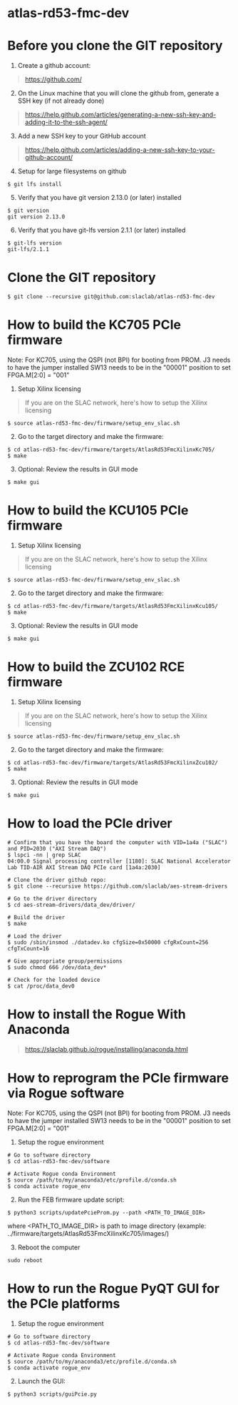 # atlas-rd53-fmc-dev

<!--- ########################################################################################### -->

# Before you clone the GIT repository

1) Create a github account:
> https://github.com/

2) On the Linux machine that you will clone the github from, generate a SSH key (if not already done)
> https://help.github.com/articles/generating-a-new-ssh-key-and-adding-it-to-the-ssh-agent/

3) Add a new SSH key to your GitHub account
> https://help.github.com/articles/adding-a-new-ssh-key-to-your-github-account/

4) Setup for large filesystems on github

```
$ git lfs install
```

5) Verify that you have git version 2.13.0 (or later) installed 

```
$ git version
git version 2.13.0
```

6) Verify that you have git-lfs version 2.1.1 (or later) installed 

```
$ git-lfs version
git-lfs/2.1.1
```

<!--- ########################################################################################### -->

# Clone the GIT repository

```
$ git clone --recursive git@github.com:slaclab/atlas-rd53-fmc-dev
```

<!--- ########################################################################################### -->

# How to build the KC705 PCIe firmware

Note: For KC705, using the QSPI (not BPI) for booting from PROM.
      J3 needs to have the jumper installed 
      SW13 needs to be in the "00001" position to set FPGA.M[2:0] = "001"

1) Setup Xilinx licensing

> If you are on the SLAC network, here's how to setup the Xilinx licensing

```
$ source atlas-rd53-fmc-dev/firmware/setup_env_slac.sh
```

2) Go to the target directory and make the firmware:
```
$ cd atlas-rd53-fmc-dev/firmware/targets/AtlasRd53FmcXilinxKc705/
$ make
```

3) Optional: Review the results in GUI mode
```
$ make gui
```

<!--- ########################################################################################### -->

# How to build the KCU105 PCIe firmware

1) Setup Xilinx licensing

> If you are on the SLAC network, here's how to setup the Xilinx licensing

```
$ source atlas-rd53-fmc-dev/firmware/setup_env_slac.sh
```

2) Go to the target directory and make the firmware:
```
$ cd atlas-rd53-fmc-dev/firmware/targets/AtlasRd53FmcXilinxKcu105/
$ make
```

3) Optional: Review the results in GUI mode
```
$ make gui
```

<!--- ########################################################################################### -->

# How to build the ZCU102 RCE firmware

1) Setup Xilinx licensing

> If you are on the SLAC network, here's how to setup the Xilinx licensing

```
$ source atlas-rd53-fmc-dev/firmware/setup_env_slac.sh
```

2) Go to the target directory and make the firmware:
```
$ cd atlas-rd53-fmc-dev/firmware/targets/AtlasRd53FmcXilinxZcu102/
$ make
```

3) Optional: Review the results in GUI mode
```
$ make gui
```

<!--- ########################################################################################### -->

# How to load the PCIe driver

```
# Confirm that you have the board the computer with VID=1a4a ("SLAC") and PID=2030 ("AXI Stream DAQ")
$ lspci -nn | grep SLAC
04:00.0 Signal processing controller [1180]: SLAC National Accelerator Lab TID-AIR AXI Stream DAQ PCIe card [1a4a:2030]

# Clone the driver github repo:
$ git clone --recursive https://github.com/slaclab/aes-stream-drivers

# Go to the driver directory
$ cd aes-stream-drivers/data_dev/driver/

# Build the driver
$ make

# Load the driver
$ sudo /sbin/insmod ./datadev.ko cfgSize=0x50000 cfgRxCount=256 cfgTxCount=16

# Give appropriate group/permissions
$ sudo chmod 666 /dev/data_dev*

# Check for the loaded device
$ cat /proc/data_dev0
```

<!--- ########################################################################################### -->

# How to install the Rogue With Anaconda

> https://slaclab.github.io/rogue/installing/anaconda.html

<!--- ########################################################################################### -->

# How to reprogram the PCIe firmware via Rogue software

Note: For KC705, using the QSPI (not BPI) for booting from PROM.
      J3 needs to have the jumper installed 
      SW13 needs to be in the "00001" position to set FPGA.M[2:0] = "001"

1) Setup the rogue environment
```
# Go to software directory
$ cd atlas-rd53-fmc-dev/software

# Activate Rogue conda Environment 
$ source /path/to/my/anaconda3/etc/profile.d/conda.sh
$ conda activate rogue_env
```

2) Run the FEB firmware update script:
```
$ python3 scripts/updatePcieProm.py --path <PATH_TO_IMAGE_DIR>
```
where <PATH_TO_IMAGE_DIR> is path to image directory (example: ../firmware/targets/AtlasRd53FmcXilinxKc705/images/)

3) Reboot the computer
```
sudo reboot
```

<!--- ########################################################################################### -->


# How to run the Rogue PyQT GUI for the PCIe platforms

1) Setup the rogue environment
```
# Go to software directory
$ cd atlas-rd53-fmc-dev/software

# Activate Rogue conda Environment 
$ source /path/to/my/anaconda3/etc/profile.d/conda.sh
$ conda activate rogue_env
```

2) Launch the GUI:
```
$ python3 scripts/guiPcie.py
```

<!--- ########################################################################################### -->
